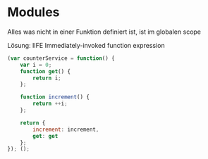 # Modules
Alles was nicht in einer Funktion definiert ist, ist im globalen scope

Lösung: IIFE Immediately-invoked function expression


```javascript
(var counterService = function() {
    var i = 0;
    function get() {
        return i;
    };

    function increment() {
        return ++i;
    };

    return {
        increment: increment,
        get: get
    };
}); ();
``` 